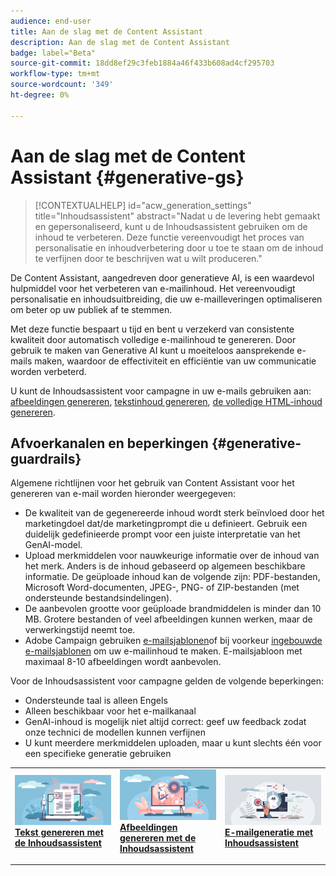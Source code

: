 ```yaml
---
audience: end-user
title: Aan de slag met de Content Assistant
description: Aan de slag met de Content Assistant
badge: label="Beta"
source-git-commit: 18dd8ef29c3feb1884a46f433b608ad4cf295703
workflow-type: tm+mt
source-wordcount: '349'
ht-degree: 0%

---
```



# Aan de slag met de Content Assistant {#generative-gs}

>[!CONTEXTUALHELP]
>id="acw_generation_settings"
>title="Inhoudsassistent"
>abstract="Nadat u de levering hebt gemaakt en gepersonaliseerd, kunt u de Inhoudsassistent gebruiken om de inhoud te verbeteren. Deze functie vereenvoudigt het proces van personalisatie en inhoudverbetering door u toe te staan om de inhoud te verfijnen door te beschrijven wat u wilt produceren."

De Content Assistant, aangedreven door generatieve AI, is een waardevol hulpmiddel voor het verbeteren van e-mailinhoud. Het vereenvoudigt personalisatie en inhoudsuitbreiding, die uw e-mailleveringen optimaliseren om beter op uw publiek af te stemmen.

Met deze functie bespaart u tijd en bent u verzekerd van consistente kwaliteit door automatisch volledige e-mailinhoud te genereren. Door gebruik te maken van Generative AI kunt u moeiteloos aansprekende e-mails maken, waardoor de effectiviteit en efficiëntie van uw communicatie worden verbeterd.

U kunt de Inhoudsassistent voor campagne in uw e-mails gebruiken aan: [afbeeldingen genereren](generative-image.md), [tekstinhoud genereren](generative-content.md), [de volledige HTML-inhoud genereren](generative-email.md).


## Afvoerkanalen en beperkingen {#generative-guardrails}

Algemene richtlijnen voor het gebruik van Content Assistant voor het genereren van e-mail worden hieronder weergegeven:

* De kwaliteit van de gegenereerde inhoud wordt sterk beïnvloed door het marketingdoel dat/de marketingprompt die u definieert. Gebruik een duidelijk gedefinieerde prompt voor een juiste interpretatie van het GenAI-model. 
* Upload merkmiddelen voor nauwkeurige informatie over de inhoud van het merk. Anders is de inhoud gebaseerd op algemeen beschikbare informatie. De geüploade inhoud kan de volgende zijn: PDF-bestanden, Microsoft Word-documenten, JPEG-, PNG- of ZIP-bestanden (met ondersteunde bestandsindelingen).
* De aanbevolen grootte voor geüploade brandmiddelen is minder dan 10 MB. Grotere bestanden of veel afbeeldingen kunnen werken, maar de verwerkingstijd neemt toe.
* Adobe Campaign gebruiken [e-mailsjablonen](../content/email-sample-templates.md)of bij voorkeur [ingebouwde e-mailsjablonen](../content/email-sample-templates.md) om uw e-mailinhoud te maken. E-mailsjabloon met maximaal 8-10 afbeeldingen wordt aanbevolen.


Voor de Inhoudsassistent voor campagne gelden de volgende beperkingen:

* Ondersteunde taal is alleen Engels
* Alleen beschikbaar voor het e-mailkanaal
* GenAI-inhoud is mogelijk niet altijd correct: geef uw feedback zodat onze technici de modellen kunnen verfijnen
* U kunt meerdere merkmiddelen uploaden, maar u kunt slechts één voor een specifieke generatie gebruiken

<table style="table-layout:fixed"><tr style="border: 0;">
<td>
<a href="generative-content.md">
<img alt="Tekst genereren" src="assets/do-not-localize/text-genai.jpeg">
</a>
<div>
<a href="generative-content.md"><strong>Tekst genereren met de Inhoudsassistent</strong></a>
</div>
<p>
</td>
<td>
<a href="generative-image.md">
<img alt="Afbeelding genereren" src="assets/do-not-localize/image-genai.jpeg">
</a>
<div><a href="generative-image.md"><strong>Afbeeldingen genereren met de Inhoudsassistent</strong>
</div>
<p>
</td>
<td>
<a href="generative-email.md">
<img alt="E-mailgeneratie" src="assets/do-not-localize/email-genai.jpeg">
</a>
<div>
<a href="generative-email.md"><strong>E-mailgeneratie met Inhoudsassistent</strong></a>
</div>
<p></td>
</tr></table>

